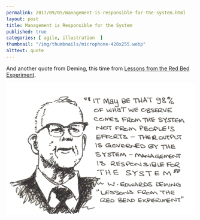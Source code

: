 ```yaml
---
permalink: 2017/09/05/management-is-responsible-for-the-system.html
layout: post
title: Management is Responsible for the System
published: true
categories: [ agile, illustration  ]
thumbnail: "/img/thumbnails/microphone-420x255.webp"
alttext: quote
---
```


And another quote from Deming, this time from <a href="https://www.youtube.com/watch?v=HmCjr6cwDpI">Lessons from the Red Bed Experiment</a>.

![sketch](/img/posts/management-is-responsible-for-the-system/management-is-responsible-for-the-system.webp)
